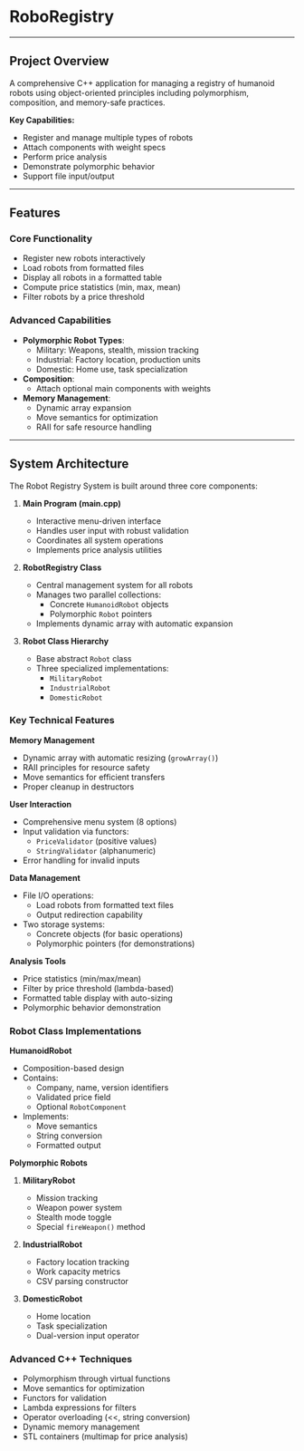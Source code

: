 # RoboRegistry
---

## Project Overview

A comprehensive C++ application for managing a registry of humanoid robots using object-oriented principles including polymorphism, composition, and memory-safe practices.

**Key Capabilities:**
- Register and manage multiple types of robots
- Attach components with weight specs
- Perform price analysis
- Demonstrate polymorphic behavior
- Support file input/output

---

## Features

### Core Functionality
- Register new robots interactively
- Load robots from formatted files
- Display all robots in a formatted table
- Compute price statistics (min, max, mean)
- Filter robots by a price threshold

### Advanced Capabilities
- **Polymorphic Robot Types**:
  - Military: Weapons, stealth, mission tracking
  - Industrial: Factory location, production units
  - Domestic: Home use, task specialization
- **Composition**:
  - Attach optional main components with weights
- **Memory Management**:
  - Dynamic array expansion
  - Move semantics for optimization
  - RAII for safe resource handling

---

## System Architecture

The Robot Registry System is built around three core components:

1. **Main Program (main.cpp)**
   - Interactive menu-driven interface
   - Handles user input with robust validation
   - Coordinates all system operations
   - Implements price analysis utilities

2. **RobotRegistry Class**
   - Central management system for all robots
   - Manages two parallel collections:
     - Concrete `HumanoidRobot` objects
     - Polymorphic `Robot` pointers
   - Implements dynamic array with automatic expansion

3. **Robot Class Hierarchy**
   - Base abstract `Robot` class
   - Three specialized implementations:
     - `MilitaryRobot`
     - `IndustrialRobot` 
     - `DomesticRobot`

### Key Technical Features

**Memory Management**
- Dynamic array with automatic resizing (`growArray()`)
- RAII principles for resource safety
- Move semantics for efficient transfers
- Proper cleanup in destructors

**User Interaction**
- Comprehensive menu system (8 options)
- Input validation via functors:
  - `PriceValidator` (positive values)
  - `StringValidator` (alphanumeric)
- Error handling for invalid inputs

**Data Management**
- File I/O operations:
  - Load robots from formatted text files
  - Output redirection capability
- Two storage systems:
  - Concrete objects (for basic operations)
  - Polymorphic pointers (for demonstrations)

**Analysis Tools**
- Price statistics (min/max/mean)
- Filter by price threshold (lambda-based)
- Formatted table display with auto-sizing
- Polymorphic behavior demonstration

### Robot Class Implementations

**HumanoidRobot**
- Composition-based design
- Contains:
  - Company, name, version identifiers
  - Validated price field
  - Optional `RobotComponent`
- Implements:
  - Move semantics
  - String conversion
  - Formatted output

**Polymorphic Robots**
1. **MilitaryRobot**
   - Mission tracking
   - Weapon power system
   - Stealth mode toggle
   - Special `fireWeapon()` method

2. **IndustrialRobot**  
   - Factory location tracking
   - Work capacity metrics
   - CSV parsing constructor

3. **DomesticRobot**
   - Home location
   - Task specialization
   - Dual-version input operator

### Advanced C++ Techniques
- Polymorphism through virtual functions
- Move semantics for optimization
- Functors for validation
- Lambda expressions for filters
- Operator overloading (<<, string conversion)
- Dynamic memory management
- STL containers (multimap for price analysis)

